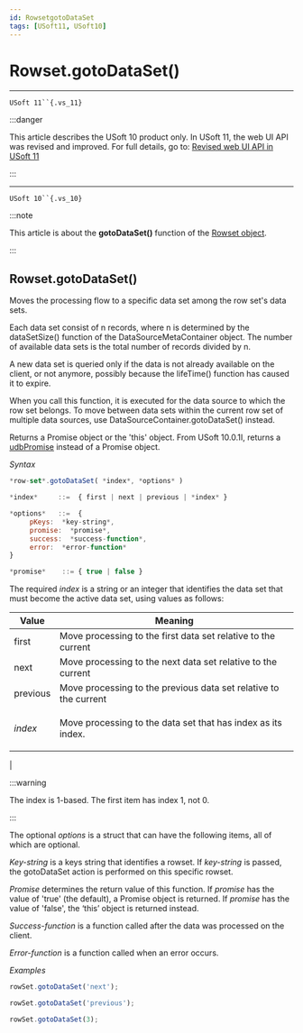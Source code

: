 ```yaml
---
id: RowsetgotoDataSet
tags: [USoft11, USoft10]
---
```

# Rowset.gotoDataSet()



----

`USoft 11``{.vs_11}`


:::danger

This article describes the USoft 10 product only.
In USoft 11, the web UI API was revised and improved. For full details, go to:
[Revised web UI API in USoft 11](/docs/Web_and_app_UIs/UDB_udb/Revised_web_UI_API_in_USoft_11.md)

:::

----

`USoft 10``{.vs_10}`


:::note

This article is about the **gotoDataSet()** function of the [Rowset object](/docs/Web_and_app_UIs/UDB_Rowset/UDB_Rowset_object.md).

:::

## **Rowset.gotoDataSet()**

Moves the processing flow to a specific data set among the row set's data sets.

Each data set consist of n records, where n is determined by the dataSetSize() function of the DataSourceMetaContainer object. The number of available data sets is the total number of records divided by n.

A new data set is queried only if the data is not already available on the client, or not anymore, possibly because the lifeTime() function has caused it to expire.

When you call this function, it is executed for the data source to which the row set belongs. To move between data sets within the current row set of multiple data sources, use DataSourceContainer.gotoDataSet() instead.

Returns a Promise object or the 'this' object. From USoft 10.0.1I, returns a [udbPromise](/docs/Web_and_app_UIs/JavaScript/Promises_for_asynchronous_Javascript.md) instead of a Promise object.

*Syntax*

```js
*row-set*.gotoDataSet( *index*, *options* )

*index*     ::=  { first | next | previous | *index* }

*options*   ::=  {
     pKeys:  *key-string*,
     promise:  *promise*,
     success:  *success-function*,
     error:  *error-function*
}

*promise*    ::= { true | false }
```

The required *index* is a string or an integer that identifies the data set that must become the active data set, using values as follows:

|**Value**|**Meaning**|
|--------|--------|
|first   |Move processing to the first data set relative to the current|
|next    |Move processing to the next data set relative to the current|
|previous|Move processing to the previous data set relative to the current|
|*index* |<p>Move processing to the data set that has index as its index.</p>
|

:::warning

The index is 1-based. The first item has index 1, not 0.

:::


The optional *options* is a struct that can have the following items, all of which are optional.

*Key-string* is a keys string that identifies a rowset. If *key-string* is passed, the gotoDataSet action is performed on this specific rowset.

*Promise* determines the return value of this function. If *promise* has the value of 'true' (the default), a Promise object is returned. If *promise* has the value of 'false', the ‘this’ object is returned instead.

*Success-function* is a function called after the data was processed on the client.

*Error-function* is a function called when an error occurs.

*Examples*

```js
rowSet.gotoDataSet('next');
```

```js
rowSet.gotoDataSet('previous');
```

```js
rowSet.gotoDataSet(3);
```

 